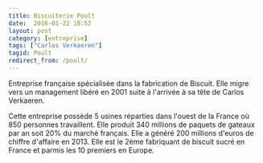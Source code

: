 ```yaml
---
title: Biscuiterie Poult
date:  2016-01-22 18:52
layout: post
category: [entreprise]
tags: ["Carlos Verkaeren"]
tagid: Poult
redirect_from: /poult/
---
```


Entreprise française spécialisée dans la fabrication de Biscuit. Elle migre vers un management libéré en 2001 suite à l'arrivée à sa tête de Carlos Verkaeren.

Cette entreprise possède 5 usines réparties dans l'ouest de la France où 850 personnes travaillent. Elle produit 340 millions de paquets de gateaux par an soit 20% du marché français. Elle a généré 200 millions d'euros de chiffre d'affaire en 2013. Elle est le 2ème fabriquant de biscuit sucré en France et parmis les 10 premiers en Europe.
